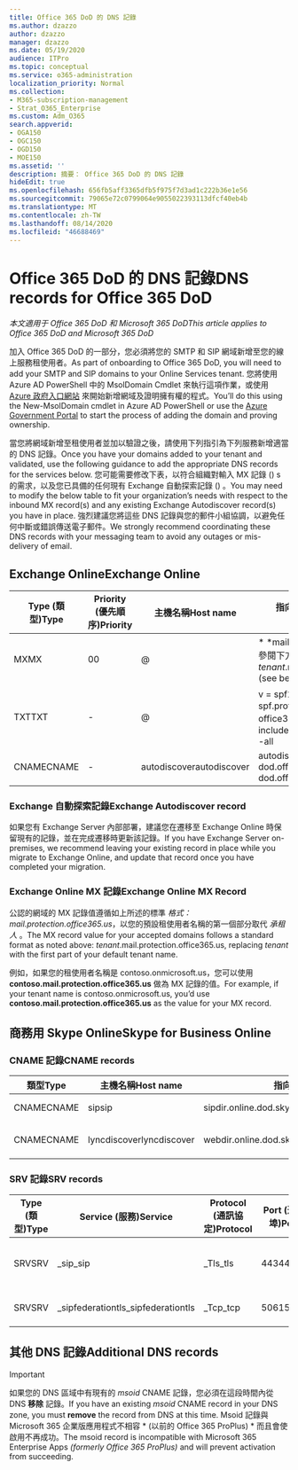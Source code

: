 ```yaml
---
title: Office 365 DoD 的 DNS 記錄
ms.author: dzazzo
author: dzazzo
manager: dzazzo
ms.date: 05/19/2020
audience: ITPro
ms.topic: conceptual
ms.service: o365-administration
localization_priority: Normal
ms.collection:
- M365-subscription-management
- Strat_O365_Enterprise
ms.custom: Adm_O365
search.appverid:
- OGA150
- OGC150
- OGD150
- MOE150
ms.assetid: ''
description: 摘要： Office 365 DoD 的 DNS 記錄
hideEdit: true
ms.openlocfilehash: 656fb5aff3365dfb5f975f7d3ad1c222b36e1e56
ms.sourcegitcommit: 79065e72c0799064e9055022393113dfcf40eb4b
ms.translationtype: MT
ms.contentlocale: zh-TW
ms.lasthandoff: 08/14/2020
ms.locfileid: "46688469"
---
```

# <a name="dns-records-for-office-365-dod"></a><span data-ttu-id="fd643-103">Office 365 DoD 的 DNS 記錄</span><span class="sxs-lookup"><span data-stu-id="fd643-103">DNS records for Office 365 DoD</span></span>

<span data-ttu-id="fd643-104">*本文適用于 Office 365 DoD 和 Microsoft 365 DoD*</span><span class="sxs-lookup"><span data-stu-id="fd643-104">*This article applies to Office 365 DoD and Microsoft 365 DoD*</span></span>

<span data-ttu-id="fd643-105">加入 Office 365 DoD 的一部分，您必須將您的 SMTP 和 SIP 網域新增至您的線上服務租使用者。</span><span class="sxs-lookup"><span data-stu-id="fd643-105">As part of onboarding to Office 365 DoD, you will need to add your SMTP and SIP domains to your Online Services tenant.</span></span>  <span data-ttu-id="fd643-106">您將使用 Azure AD PowerShell 中的 MsolDomain Cmdlet 來執行這項作業，或使用 [Azure 政府入口網站](https://portal.azure.us) 來開始新增網域及證明擁有權的程式。</span><span class="sxs-lookup"><span data-stu-id="fd643-106">You’ll do this using the New-MsolDomain cmdlet in Azure AD PowerShell or use the [Azure Government Portal](https://portal.azure.us) to start the process of adding the domain and proving ownership.</span></span>

<span data-ttu-id="fd643-107">當您將網域新增至租使用者並加以驗證之後，請使用下列指引為下列服務新增適當的 DNS 記錄。</span><span class="sxs-lookup"><span data-stu-id="fd643-107">Once you have your domains added to your tenant and validated, use the following guidance to add the appropriate DNS records for the services below.</span></span>  <span data-ttu-id="fd643-108">您可能需要修改下表，以符合組織對輸入 MX 記錄 () s 的需求，以及您已具備的任何現有 Exchange 自動探索記錄 () 。</span><span class="sxs-lookup"><span data-stu-id="fd643-108">You may need to modify the below table to fit your organization’s needs with respect to the inbound MX record(s) and any existing Exchange Autodiscover record(s) you have in place.</span></span>  <span data-ttu-id="fd643-109">強烈建議您將這些 DNS 記錄與您的郵件小組協調，以避免任何中斷或錯誤傳送電子郵件。</span><span class="sxs-lookup"><span data-stu-id="fd643-109">We strongly recommend coordinating these DNS records with your messaging team to avoid any outages or mis-delivery of email.</span></span>

## <a name="exchange-online"></a><span data-ttu-id="fd643-110">Exchange Online</span><span class="sxs-lookup"><span data-stu-id="fd643-110">Exchange Online</span></span>

| <span data-ttu-id="fd643-111">Type (類型)</span><span class="sxs-lookup"><span data-stu-id="fd643-111">Type</span></span> | <span data-ttu-id="fd643-112">Priority (優先順序)</span><span class="sxs-lookup"><span data-stu-id="fd643-112">Priority</span></span> | <span data-ttu-id="fd643-113">主機名稱</span><span class="sxs-lookup"><span data-stu-id="fd643-113">Host name</span></span> | <span data-ttu-id="fd643-114">指向 [位址] 或 [值]</span><span class="sxs-lookup"><span data-stu-id="fd643-114">Points to address or value</span></span> | <span data-ttu-id="fd643-115">TTL</span><span class="sxs-lookup"><span data-stu-id="fd643-115">TTL</span></span> |
| --- | --- | --- | --- | --- |
| <span data-ttu-id="fd643-116">MX</span><span class="sxs-lookup"><span data-stu-id="fd643-116">MX</span></span> | <span data-ttu-id="fd643-117">0</span><span class="sxs-lookup"><span data-stu-id="fd643-117">0</span></span> | @ | <span data-ttu-id="fd643-118">\* \*mail.protection.office365.us (請參閱下方的其他詳細資料) </span><span class="sxs-lookup"><span data-stu-id="fd643-118">*tenant*.mail.protection.office365.us (see below for additional details)</span></span> | <span data-ttu-id="fd643-119">1 Hour</span><span class="sxs-lookup"><span data-stu-id="fd643-119">1 Hour</span></span> |
| <span data-ttu-id="fd643-120">TXT</span><span class="sxs-lookup"><span data-stu-id="fd643-120">TXT</span></span> | - | @ | <span data-ttu-id="fd643-121">v = spf1 包含: spf.protection.outlook.com office365。美國所有</span><span class="sxs-lookup"><span data-stu-id="fd643-121">v=spf1 include:spf.protection.office365.us -all</span></span> | <span data-ttu-id="fd643-122">1 小時</span><span class="sxs-lookup"><span data-stu-id="fd643-122">1 Hour</span></span> |
| <span data-ttu-id="fd643-123">CNAME</span><span class="sxs-lookup"><span data-stu-id="fd643-123">CNAME</span></span> | - | <span data-ttu-id="fd643-124">autodiscover</span><span class="sxs-lookup"><span data-stu-id="fd643-124">autodiscover</span></span> | <span data-ttu-id="fd643-125">autodiscover-dod.office365.us</span><span class="sxs-lookup"><span data-stu-id="fd643-125">autodiscover-dod.office365.us</span></span> | <span data-ttu-id="fd643-126">1 Hour</span><span class="sxs-lookup"><span data-stu-id="fd643-126">1 Hour</span></span> |

### <a name="exchange-autodiscover-record"></a><span data-ttu-id="fd643-127">Exchange 自動探索記錄</span><span class="sxs-lookup"><span data-stu-id="fd643-127">Exchange Autodiscover record</span></span>

<span data-ttu-id="fd643-128">如果您有 Exchange Server 內部部署，建議您在遷移至 Exchange Online 時保留現有的記錄，並在完成遷移時更新該記錄。</span><span class="sxs-lookup"><span data-stu-id="fd643-128">If you have Exchange Server on-premises, we recommend leaving your existing record in place while you migrate to Exchange Online, and update that record once you have completed your migration.</span></span>

### <a name="exchange-online-mx-record"></a><span data-ttu-id="fd643-129">Exchange Online MX 記錄</span><span class="sxs-lookup"><span data-stu-id="fd643-129">Exchange Online MX Record</span></span>

<span data-ttu-id="fd643-130">公認的網域的 MX 記錄值遵循如上所述的標準 *格式： mail.protection.office365.us*，以您的預設租使用者名稱的第一個部分取代 *承租人* 。</span><span class="sxs-lookup"><span data-stu-id="fd643-130">The MX record value for your accepted domains follows a standard format as noted above: *tenant*.mail.protection.office365.us, replacing *tenant* with the first part of your default tenant name.</span></span>

<span data-ttu-id="fd643-131">例如，如果您的租使用者名稱是 contoso.onmicrosoft.us，您可以使用 **contoso.mail.protection.office365.us** 做為 MX 記錄的值。</span><span class="sxs-lookup"><span data-stu-id="fd643-131">For example, if your tenant name is contoso.onmicrosoft.us, you’d use **contoso.mail.protection.office365.us** as the value for your MX record.</span></span>

## <a name="skype-for-business-online"></a><span data-ttu-id="fd643-132">商務用 Skype Online</span><span class="sxs-lookup"><span data-stu-id="fd643-132">Skype for Business Online</span></span>

### <a name="cname-records"></a><span data-ttu-id="fd643-133">CNAME 記錄</span><span class="sxs-lookup"><span data-stu-id="fd643-133">CNAME records</span></span>

| <span data-ttu-id="fd643-134">類型</span><span class="sxs-lookup"><span data-stu-id="fd643-134">Type</span></span> | <span data-ttu-id="fd643-135">主機名稱</span><span class="sxs-lookup"><span data-stu-id="fd643-135">Host name</span></span> | <span data-ttu-id="fd643-136">指向 [位址] 或 [值]</span><span class="sxs-lookup"><span data-stu-id="fd643-136">Points to address or value</span></span> | <span data-ttu-id="fd643-137">TTL</span><span class="sxs-lookup"><span data-stu-id="fd643-137">TTL</span></span> |
| --- | --- | --- | --- |
| <span data-ttu-id="fd643-138">CNAME</span><span class="sxs-lookup"><span data-stu-id="fd643-138">CNAME</span></span> | <span data-ttu-id="fd643-139">sip</span><span class="sxs-lookup"><span data-stu-id="fd643-139">sip</span></span> | <span data-ttu-id="fd643-140">sipdir.online.dod.skypeforbusiness.us</span><span class="sxs-lookup"><span data-stu-id="fd643-140">sipdir.online.dod.skypeforbusiness.us</span></span> | <span data-ttu-id="fd643-141">1 小時</span><span class="sxs-lookup"><span data-stu-id="fd643-141">1 Hour</span></span> |
| <span data-ttu-id="fd643-142">CNAME</span><span class="sxs-lookup"><span data-stu-id="fd643-142">CNAME</span></span> | <span data-ttu-id="fd643-143">lyncdiscover</span><span class="sxs-lookup"><span data-stu-id="fd643-143">lyncdiscover</span></span> | <span data-ttu-id="fd643-144">webdir.online.dod.skypeforbusiness.us</span><span class="sxs-lookup"><span data-stu-id="fd643-144">webdir.online.dod.skypeforbusiness.us</span></span> | <span data-ttu-id="fd643-145">1 Hour</span><span class="sxs-lookup"><span data-stu-id="fd643-145">1 Hour</span></span> | 

### <a name="srv-records"></a><span data-ttu-id="fd643-146">SRV 記錄</span><span class="sxs-lookup"><span data-stu-id="fd643-146">SRV records</span></span>

| <span data-ttu-id="fd643-147">Type (類型)</span><span class="sxs-lookup"><span data-stu-id="fd643-147">Type</span></span> | <span data-ttu-id="fd643-148">Service (服務)</span><span class="sxs-lookup"><span data-stu-id="fd643-148">Service</span></span> | <span data-ttu-id="fd643-149">Protocol (通訊協定)</span><span class="sxs-lookup"><span data-stu-id="fd643-149">Protocol</span></span> | <span data-ttu-id="fd643-150">Port (連接埠)</span><span class="sxs-lookup"><span data-stu-id="fd643-150">Port</span></span> | <span data-ttu-id="fd643-151">字體粗細</span><span class="sxs-lookup"><span data-stu-id="fd643-151">Weight</span></span> | <span data-ttu-id="fd643-152">優先順序</span><span class="sxs-lookup"><span data-stu-id="fd643-152">Priority</span></span> | <span data-ttu-id="fd643-153">名稱</span><span class="sxs-lookup"><span data-stu-id="fd643-153">Name</span></span> | <span data-ttu-id="fd643-154">Target (目標)</span><span class="sxs-lookup"><span data-stu-id="fd643-154">Target</span></span> | <span data-ttu-id="fd643-155">TTL</span><span class="sxs-lookup"><span data-stu-id="fd643-155">TTL</span></span> |
| --- | --- | --- | --- | --- | --- | --- | --- | --- |
| <span data-ttu-id="fd643-156">SRV</span><span class="sxs-lookup"><span data-stu-id="fd643-156">SRV</span></span> | <span data-ttu-id="fd643-157">\_sip</span><span class="sxs-lookup"><span data-stu-id="fd643-157">\_sip</span></span> | <span data-ttu-id="fd643-158">\_Tls</span><span class="sxs-lookup"><span data-stu-id="fd643-158">\_tls</span></span> | <span data-ttu-id="fd643-159">443</span><span class="sxs-lookup"><span data-stu-id="fd643-159">443</span></span> | <span data-ttu-id="fd643-160">1</span><span class="sxs-lookup"><span data-stu-id="fd643-160">1</span></span> | <span data-ttu-id="fd643-161">100</span><span class="sxs-lookup"><span data-stu-id="fd643-161">100</span></span> | @ | <span data-ttu-id="fd643-162">sipdir.online.dod.skypeforbusiness.us</span><span class="sxs-lookup"><span data-stu-id="fd643-162">sipdir.online.dod.skypeforbusiness.us</span></span> | <span data-ttu-id="fd643-163">1 Hour (1 小時)</span><span class="sxs-lookup"><span data-stu-id="fd643-163">1 Hour</span></span> |
| <span data-ttu-id="fd643-164">SRV</span><span class="sxs-lookup"><span data-stu-id="fd643-164">SRV</span></span> | <span data-ttu-id="fd643-165">\_sipfederationtls</span><span class="sxs-lookup"><span data-stu-id="fd643-165">\_sipfederationtls</span></span> | <span data-ttu-id="fd643-166">\_Tcp</span><span class="sxs-lookup"><span data-stu-id="fd643-166">\_tcp</span></span> | <span data-ttu-id="fd643-167">5061</span><span class="sxs-lookup"><span data-stu-id="fd643-167">5061</span></span> | <span data-ttu-id="fd643-168">1</span><span class="sxs-lookup"><span data-stu-id="fd643-168">1</span></span> | <span data-ttu-id="fd643-169">100</span><span class="sxs-lookup"><span data-stu-id="fd643-169">100</span></span> | @ | <span data-ttu-id="fd643-170">sipfed.online.dod.skypeforbusiness.us</span><span class="sxs-lookup"><span data-stu-id="fd643-170">sipfed.online.dod.skypeforbusiness.us</span></span> | <span data-ttu-id="fd643-171">1 Hour</span><span class="sxs-lookup"><span data-stu-id="fd643-171">1 Hour</span></span> |

## <a name="additional-dns-records"></a><span data-ttu-id="fd643-172">其他 DNS 記錄</span><span class="sxs-lookup"><span data-stu-id="fd643-172">Additional DNS records</span></span>

> [!IMPORTANT]
> <span data-ttu-id="fd643-173">如果您的 DNS 區域中有現有的 *msoid* CNAME 記錄，您必須在這段時間內從 DNS **移除** 記錄。</span><span class="sxs-lookup"><span data-stu-id="fd643-173">If you have an existing *msoid* CNAME record in your DNS zone, you must **remove** the record from DNS at this time.</span></span>  <span data-ttu-id="fd643-174">Msoid 記錄與 Microsoft 365 企業版應用程式不相容 \* (以前的 Office 365 ProPlus) \* 而且會使啟用不再成功。</span><span class="sxs-lookup"><span data-stu-id="fd643-174">The msoid record is incompatible with Microsoft 365 Enterprise Apps *(formerly Office 365 ProPlus)* and will prevent activation from succeeding.</span></span>
